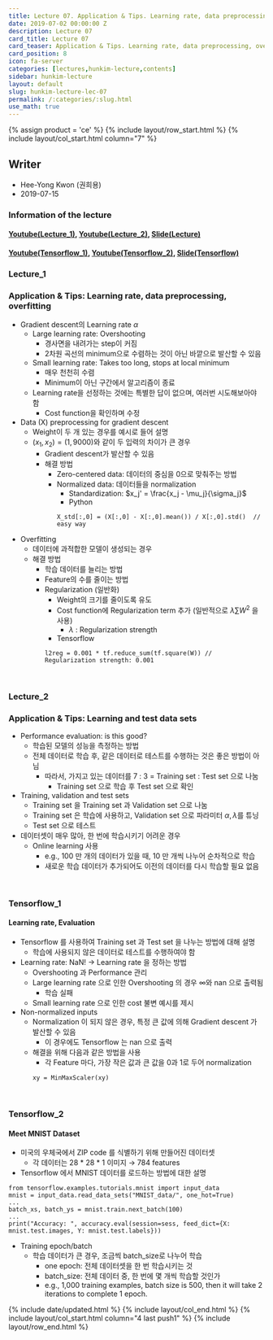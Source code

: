 ```yaml
---
title: Lecture 07. Application & Tips. Learning rate, data preprocessing, overfitting & Learning and test data sets
date: 2019-07-02 00:00:00 Z
description: Lecture 07
card_title: Lecture 07
card_teaser: Application & Tips. Learning rate, data preprocessing, overfitting & Learning and test data sets
card_position: 8
icon: fa-server
categories: [lectures,hunkim-lecture,contents]
sidebar: hunkim-lecture
layout: default
slug: hunkim-lecture-lec-07
permalink: /:categories/:slug.html
use_math: true
---
```


{% assign product = 'ce' %}
{% include layout/row_start.html %}
{% include layout/col_start.html column="7" %}

## Writer
+ Hee-Yong Kwon (권희용)
+ 2019-07-15

### Information of the lecture
#### [Youtube(Lecture_1)](https://www.youtube.com/watch?v=1jPjVoDV_uo&feature=youtu.be), [Youtube(Lecture_2)](https://www.youtube.com/watch?v=KVv1nMSlPzY&feature=youtu.be), [Slide(Lecture)](https://github.com/inhaucs/inhaucs.github.io/blob/master/assets/files/heeyong/2019/hunkim-lecture/slide/lec7.pdf?raw=true)
#### [Youtube(Tensorflow_1)](https://www.youtube.com/watch?v=oSJfejG2C3w&feature=youtu.be), [Youtube(Tensorflow_2)](https://www.youtube.com/watch?v=ktd5yrki_KA&feature=youtu.be), [Slide(Tensorflow)](https://github.com/inhaucs/inhaucs.github.io/blob/master/assets/files/heeyong/2019/hunkim-lecture/slide/lab7.pdf?raw=true)

### Lecture_1
### Application & Tips: Learning rate, data preprocessing, overfitting
+ Gradient descent의 Learning rate $\alpha$
  + Large learning rate: Overshooting
    + 경사면을 내려가는 step이 커짐
    + 2차원 곡선의 minimum으로 수렴하는 것이 아닌 바깥으로 발산할 수 있음
  + Small learning rate: Takes too long, stops at local minimum
    + 매우 천천히 수렴
    + Minimum이 아닌 구간에서 알고리즘이 종료
  + Learning rate을 선정하는 것에는 특별한 답이 없으며, 여러번 시도해보아야 함
    + Cost function을 확인하며 수정
+ Data (X) preprocessing for gradient descent
  + Weight이 두 개 있는 경우를 예시로 들어 설명
  + $\left( x_1, x_2 \right) = \left(1, 9000 \right)$와 같이 두 입력의 차이가 큰 경우
    + Gradient descent가 발산할 수 있음
    + 해결 방법
      + Zero-centered data: 데이터의 중심을 0으로 맞춰주는 방법
      + Normalized data: 데이터들을 normalization
        + Standardization: $x_j' = \frac{x_j - \mu_j}{\sigma_j}$
        + Python
        ```
        X_std[:,0] = (X[:,0] - X[:,0].mean()) / X[:,0].std()  // easy way
        ```
+ Overfitting
  + 데이터에 과적합한 모델이 생성되는 경우
  + 해결 방법
    + 학습 데이터를 늘리는 방법
    + Feature의 수를 줄이는 방법
    + Regularization (일반화)
      + Weight의 크기를 줄이도록 유도
      + Cost function에 Regularization term 추가 (일반적으로 $\lambda \sum W^2$ 을 사용)
        + $\lambda$ : Regularization strength
      + Tensorflow
      ```
      l2reg = 0.001 * tf.reduce_sum(tf.square(W)) // Regularization strength: 0.001
      ```

<br>

### Lecture_2
### Application & Tips: Learning and test data sets
+ Performance evaluation: is this good?
  + 학습된 모델의 성능을 측정하는 방법
  + 전체 데이터로 학습 후, 같은 데이터로 테스트를 수행하는 것은 좋은 방법이 아님
    + 따라서, 가지고 있는 데이터를 7 : 3 = Training set : Test set 으로 나눔
      + Training set 으로 학습 후 Test set 으로 확인
+ Training, validation and test sets
  + Training set 을 Training set 과 Validation set 으로 나눔
  + Training set 은 학습에 사용하고, Validation set 으로 파라미터 $\alpha, \lambda$를 튜닝
  + Test set 으로 테스트
+ 데이터셋이 매우 많아, 한 번에 학습시키기 어려운 경우
  + Online learning 사용
    + e.g., 100 만 개의 데이터가 있을 때, 10 만 개씩 나누어 순차적으로 학습
    + 새로운 학습 데이터가 추가되어도 이전의 데이터를 다시 학습할 필요 없음

<br>

### Tensorflow_1
#### Learning rate, Evaluation
+ Tensorflow 를 사용하여 Training set 과 Test set 을 나누는 방법에 대해 설명
  + 학습에 사용되지 않은 데이터로 테스트를 수행하여야 함
+ Learning rate: NaN! $\rightarrow$ Learning rate 을 정하는 방법
  + Overshooting 과 Performance 관리
  + Large learning rate 으로 인한 Overshooting 의 경우 $\infty$와 nan 으로 출력됨
    + 학습 실패
  + Small learning rate 으로 인한 cost 불변 예시를 제시
+ Non-normalized inputs
  + Normalization 이 되지 않은 경우, 특정 큰 값에 의해 Gradient descent 가 발산할 수 있음
    + 이 경우에도 Tensorflow 는 nan 으로 출력
  + 해결을 위해 다음과 같은 방법을 사용
    + 각 Feature 마다, 가장 작은 값과 큰 값을 0과 1로 두어 normalization
    ```
    xy = MinMaxScaler(xy)
    ```

<br>

### Tensorflow_2
#### Meet MNIST Dataset
+ 미국의 우체국에서 ZIP code 를 식별하기 위해 만들어진 데이터셋
  + 각 데이터는 28 * 28 * 1 이미지 $\rightarrow$ 784 features
+ Tensorflow 에서 MNIST 데이터를 로드하는 방법에 대한 설명
```
from tensorflow.examples.tutorials.mnist import input_data
mnist = input_data.read_data_sets("MNIST_data/", one_hot=True)
...
batch_xs, batch_ys = mnist.train.next_batch(100)
...
print("Accuracy: ", accuracy.eval(session=sess, feed_dict={X: mnist.test.images, Y: mnist.test.labels}))
```
+ Training epoch/batch
  + 학습 데이터가 큰 경우, 조금씩 batch_size로 나누어 학습
    + one epoch: 전체 데이터셋을 한 번 학습시키는 것
    + batch_size: 전체 데이터 중, 한 번에 몇 개씩 학습할 것인가
    + e.g., 1,000 training examples, batch size is 500, then it will take 2 iterations to complete 1 epoch.

{% include date/updated.html %}
{% include layout/col_end.html %}
{% include layout/col_start.html column="4 last push1" %}
{% include layout/row_end.html %}
